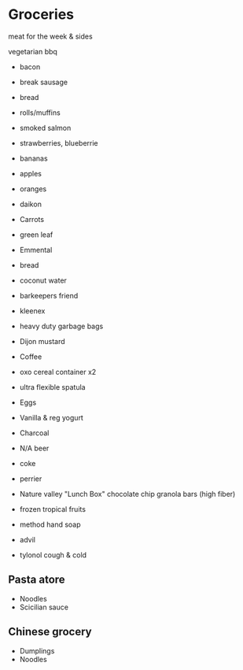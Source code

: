 # Groceries

meat for the week & sides

vegetarian bbq

- bacon
- break sausage
- bread
- rolls/muffins

- smoked salmon
- strawberries, blueberrie
- bananas
- apples
- oranges
- daikon
- Carrots
- green leaf
- Emmental
- bread
- coconut water
- barkeepers friend
- kleenex
- heavy duty garbage bags
- Dijon mustard
- Coffee
- oxo cereal container x2
- ultra flexible spatula
- Eggs
- Vanilla & reg yogurt
- Charcoal
- N/A beer
- coke
- perrier
- Nature valley "Lunch Box" chocolate chip granola bars (high fiber)
- frozen tropical fruits
- method hand soap
- advil
- tylonol cough & cold

## Pasta atore

- Noodles
- Scicilian sauce

## Chinese grocery

- Dumplings
- Noodles
